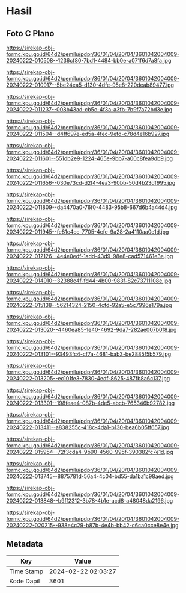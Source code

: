 # Hasil

## Foto C Plano

https://sirekap-obj-formc.kpu.go.id/64d2/pemilu/pdpr/36/01/04/20/04/3601042004009-20240222-010508--1236cf80-7bd1-4484-bb0e-a071f6d7a8fa.jpg

https://sirekap-obj-formc.kpu.go.id/64d2/pemilu/pdpr/36/01/04/20/04/3601042004009-20240222-010917--5be24ea5-d130-4dfe-95e8-220deab89477.jpg

https://sirekap-obj-formc.kpu.go.id/64d2/pemilu/pdpr/36/01/04/20/04/3601042004009-20240222-011237--008b43ad-cb5c-4f3a-a3fb-7b9f7a72bd3e.jpg

https://sirekap-obj-formc.kpu.go.id/64d2/pemilu/pdpr/36/01/04/20/04/3601042004009-20240222-011504--d4ff697e-ed5a-4fec-9efd-c78d4e16b927.jpg

https://sirekap-obj-formc.kpu.go.id/64d2/pemilu/pdpr/36/01/04/20/04/3601042004009-20240222-011601--551db2e9-1224-465e-9bb7-a00c8fea9db9.jpg

https://sirekap-obj-formc.kpu.go.id/64d2/pemilu/pdpr/36/01/04/20/04/3601042004009-20240222-011656--030e73cd-d2f4-4ea3-90bb-50d4b23df995.jpg

https://sirekap-obj-formc.kpu.go.id/64d2/pemilu/pdpr/36/01/04/20/04/3601042004009-20240222-011809--da4470a0-76f0-4483-95b8-667d6b4a44d4.jpg

https://sirekap-obj-formc.kpu.go.id/64d2/pemilu/pdpr/36/01/04/20/04/3601042004009-20240222-011945--fe81c4cc-7705-4cfe-9a28-2a4110aa0e1d.jpg

https://sirekap-obj-formc.kpu.go.id/64d2/pemilu/pdpr/36/01/04/20/04/3601042004009-20240222-012126--4e4e0edf-1add-43d9-98e8-cad571461e3e.jpg

https://sirekap-obj-formc.kpu.go.id/64d2/pemilu/pdpr/36/01/04/20/04/3601042004009-20240222-014910--32388c4f-fd44-4b00-983f-82c73711108e.jpg

https://sirekap-obj-formc.kpu.go.id/64d2/pemilu/pdpr/36/01/04/20/04/3601042004009-20240222-015138--56214324-2150-4cfd-92a5-e5c7996e179a.jpg

https://sirekap-obj-formc.kpu.go.id/64d2/pemilu/pdpr/36/01/04/20/04/3601042004009-20240222-013020--4460ea85-1e40-4692-9da7-282ae007b0f8.jpg

https://sirekap-obj-formc.kpu.go.id/64d2/pemilu/pdpr/36/01/04/20/04/3601042004009-20240222-013101--93493fc4-cf7a-4681-bab3-be2885f5b579.jpg

https://sirekap-obj-formc.kpu.go.id/64d2/pemilu/pdpr/36/01/04/20/04/3601042004009-20240222-013205--ec101fe3-7830-4edf-8625-487fb8a6c137.jpg

https://sirekap-obj-formc.kpu.go.id/64d2/pemilu/pdpr/36/01/04/20/04/3601042004009-20240222-013301--198feae4-087b-4de5-abcb-765346b92782.jpg

https://sirekap-obj-formc.kpu.go.id/64d2/pemilu/pdpr/36/01/04/20/04/3601042004009-20240222-013411--a838255c-418c-4da1-b130-bea6b05ff657.jpg

https://sirekap-obj-formc.kpu.go.id/64d2/pemilu/pdpr/36/01/04/20/04/3601042004009-20240222-015954--72f3cda4-9b90-4560-995f-390382fc7e1d.jpg

https://sirekap-obj-formc.kpu.go.id/64d2/pemilu/pdpr/36/01/04/20/04/3601042004009-20240222-013745--8875781d-56a4-4c04-bd55-da1ba1c98aed.jpg

https://sirekap-obj-formc.kpu.go.id/64d2/pemilu/pdpr/36/01/04/20/04/3601042004009-20240222-013848--b9ff2312-3b78-4b1e-acd8-a48048da2196.jpg

https://sirekap-obj-formc.kpu.go.id/64d2/pemilu/pdpr/36/01/04/20/04/3601042004009-20240222-020215--938e4c29-b87b-4e4b-bb42-c6ca0cce8e4e.jpg


## Metadata

| Key        | Value               |
| ---------- | ------------------- |
| Time Stamp | 2024-02-22 02:03:27 |
| Kode Dapil | 3601                |




